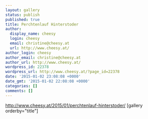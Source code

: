```yaml
---
layout: gallery
status: publish
published: true
title: Perchtenlauf Hinterstoder
author:
  display_name: cheesy
  login: cheesy
  email: christine@cheesy.at
  url: http://www.cheesy.at/
author_login: cheesy
author_email: christine@cheesy.at
author_url: http://www.cheesy.at/
wordpress_id: 22378
wordpress_url: http://www.cheesy.at/?page_id=22378
date: '2015-01-02 23:08:08 +0000'
date_gmt: '2015-01-02 22:08:08 +0000'
categories: []
comments: []
---
```

http://www.cheesy.at/2015/01/perchtenlauf-hinterstoder/
[gallery orderby="title"]
